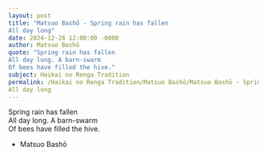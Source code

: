 ```yaml
---
layout: post
title: "Matsuo Bashō - Spring rain has fallen  
All day long"
date: 2024-12-28 12:00:00 -0000
author: Matsuo Bashō
quote: "Spring rain has fallen  
All day long. A barn-swarm  
Of bees have filled the hive."
subject: Haikai no Renga Tradition
permalink: /Haikai no Renga Tradition/Matsuo Bashō/Matsuo Bashō - Spring rain has fallen  
All day long
---
```


Spring rain has fallen  
All day long. A barn-swarm  
Of bees have filled the hive.

- Matsuo Bashō
